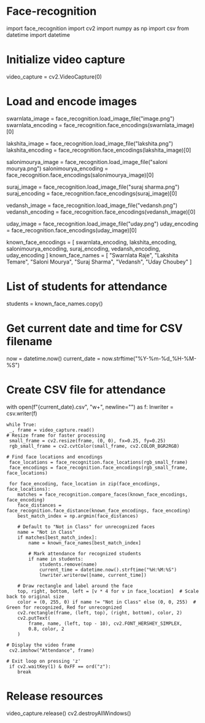 # Face-recognition
import face_recognition
import cv2
import numpy as np
import csv
from datetime import datetime

# Initialize video capture
video_capture = cv2.VideoCapture(0)

# Load and encode images
swarnlata_image = face_recognition.load_image_file("image.png")
swarnlata_encoding = face_recognition.face_encodings(swarnlata_image)[0]

lakshita_image = face_recognition.load_image_file("lakshita.png")
lakshita_encoding = face_recognition.face_encodings(lakshita_image)[0]

salonimourya_image = face_recognition.load_image_file("saloni mourya.png")
salonimourya_encoding = face_recognition.face_encodings(salonimourya_image)[0]



suraj_image = face_recognition.load_image_file("suraj sharma.png")
suraj_encoding = face_recognition.face_encodings(suraj_image)[0]

vedansh_image = face_recognition.load_image_file("vedansh.png")
vedansh_encoding = face_recognition.face_encodings(vedansh_image)[0]

uday_image = face_recognition.load_image_file("uday.png")
uday_encoding = face_recognition.face_encodings(uday_image)[0]

known_face_encodings = [
    swarnlata_encoding, lakshita_encoding, salonimourya_encoding,
     suraj_encoding, vedansh_encoding, uday_encoding
]
known_face_names = [
    "Swarnlata Raje", "Lakshita Temare", "Saloni Mourya", "Suraj Sharma", "Vedansh", "Uday Choubey"
]

# List of students for attendance
students = known_face_names.copy()

# Get current date and time for CSV filename
now = datetime.now()
current_date = now.strftime("%Y-%m-%d_%H-%M-%S")

# Create CSV file for attendance
with open(f"{current_date}.csv", "w+", newline="") as f:
    lnwriter = csv.writer(f)

    while True:
     _, frame = video_capture.read()
    # Resize frame for faster processing
     small_frame = cv2.resize(frame, (0, 0), fx=0.25, fy=0.25)
     rgb_small_frame = cv2.cvtColor(small_frame, cv2.COLOR_BGR2RGB)

    # Find face locations and encodings
     face_locations = face_recognition.face_locations(rgb_small_frame)
     face_encodings = face_recognition.face_encodings(rgb_small_frame, face_locations)

     for face_encoding, face_location in zip(face_encodings, face_locations):
        matches = face_recognition.compare_faces(known_face_encodings, face_encoding)
        face_distances = face_recognition.face_distance(known_face_encodings, face_encoding)
        best_match_index = np.argmin(face_distances)

        # Default to "Not in Class" for unrecognized faces
        name = "Not in Class"
        if matches[best_match_index]:
            name = known_face_names[best_match_index]

            # Mark attendance for recognized students
            if name in students:
                students.remove(name)
                current_time = datetime.now().strftime("%H:%M:%S")
                lnwriter.writerow([name, current_time])

        # Draw rectangle and label around the face
        top, right, bottom, left = [v * 4 for v in face_location]  # Scale back to original size
        color = (0, 255, 0) if name != "Not in Class" else (0, 0, 255)  # Green for recognized, Red for unrecognized
        cv2.rectangle(frame, (left, top), (right, bottom), color, 2)
        cv2.putText(
            frame, name, (left, top - 10), cv2.FONT_HERSHEY_SIMPLEX,
            0.8, color, 2
        )

    # Display the video frame
     cv2.imshow("Attendance", frame)

    # Exit loop on pressing 'z'
     if cv2.waitKey(1) & 0xFF == ord("z"):
        break


# Release resources
video_capture.release()
cv2.destroyAllWindows()
